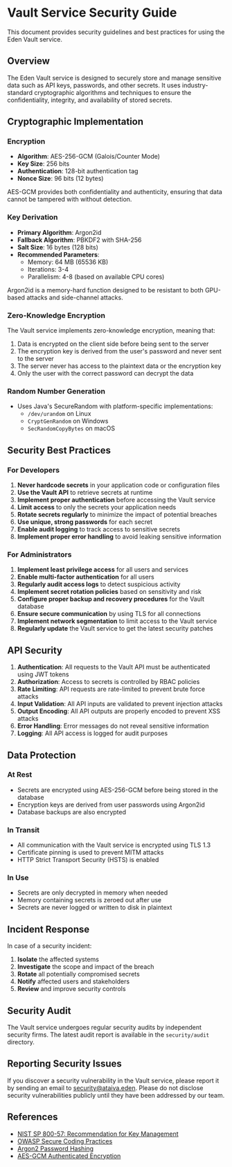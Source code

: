 # Vault Service Security Guide

This document provides security guidelines and best practices for using the Eden Vault service.

## Overview

The Eden Vault service is designed to securely store and manage sensitive data such as API keys, passwords, and other secrets. It uses industry-standard cryptographic algorithms and techniques to ensure the confidentiality, integrity, and availability of stored secrets.

## Cryptographic Implementation

### Encryption

- **Algorithm**: AES-256-GCM (Galois/Counter Mode)
- **Key Size**: 256 bits
- **Authentication**: 128-bit authentication tag
- **Nonce Size**: 96 bits (12 bytes)

AES-GCM provides both confidentiality and authenticity, ensuring that data cannot be tampered with without detection.

### Key Derivation

- **Primary Algorithm**: Argon2id
- **Fallback Algorithm**: PBKDF2 with SHA-256
- **Salt Size**: 16 bytes (128 bits)
- **Recommended Parameters**:
  - Memory: 64 MB (65536 KB)
  - Iterations: 3-4
  - Parallelism: 4-8 (based on available CPU cores)

Argon2id is a memory-hard function designed to be resistant to both GPU-based attacks and side-channel attacks.

### Zero-Knowledge Encryption

The Vault service implements zero-knowledge encryption, meaning that:

1. Data is encrypted on the client side before being sent to the server
2. The encryption key is derived from the user's password and never sent to the server
3. The server never has access to the plaintext data or the encryption key
4. Only the user with the correct password can decrypt the data

### Random Number Generation

- Uses Java's SecureRandom with platform-specific implementations:
  - `/dev/urandom` on Linux
  - `CryptGenRandom` on Windows
  - `SecRandomCopyBytes` on macOS

## Security Best Practices

### For Developers

1. **Never hardcode secrets** in your application code or configuration files
2. **Use the Vault API** to retrieve secrets at runtime
3. **Implement proper authentication** before accessing the Vault service
4. **Limit access** to only the secrets your application needs
5. **Rotate secrets regularly** to minimize the impact of potential breaches
6. **Use unique, strong passwords** for each secret
7. **Enable audit logging** to track access to sensitive secrets
8. **Implement proper error handling** to avoid leaking sensitive information

### For Administrators

1. **Implement least privilege access** for all users and services
2. **Enable multi-factor authentication** for all users
3. **Regularly audit access logs** to detect suspicious activity
4. **Implement secret rotation policies** based on sensitivity and risk
5. **Configure proper backup and recovery procedures** for the Vault database
6. **Ensure secure communication** by using TLS for all connections
7. **Implement network segmentation** to limit access to the Vault service
8. **Regularly update** the Vault service to get the latest security patches

## API Security

1. **Authentication**: All requests to the Vault API must be authenticated using JWT tokens
2. **Authorization**: Access to secrets is controlled by RBAC policies
3. **Rate Limiting**: API requests are rate-limited to prevent brute force attacks
4. **Input Validation**: All API inputs are validated to prevent injection attacks
5. **Output Encoding**: All API outputs are properly encoded to prevent XSS attacks
6. **Error Handling**: Error messages do not reveal sensitive information
7. **Logging**: All API access is logged for audit purposes

## Data Protection

### At Rest

- Secrets are encrypted using AES-256-GCM before being stored in the database
- Encryption keys are derived from user passwords using Argon2id
- Database backups are also encrypted

### In Transit

- All communication with the Vault service is encrypted using TLS 1.3
- Certificate pinning is used to prevent MITM attacks
- HTTP Strict Transport Security (HSTS) is enabled

### In Use

- Secrets are only decrypted in memory when needed
- Memory containing secrets is zeroed out after use
- Secrets are never logged or written to disk in plaintext

## Incident Response

In case of a security incident:

1. **Isolate** the affected systems
2. **Investigate** the scope and impact of the breach
3. **Rotate** all potentially compromised secrets
4. **Notify** affected users and stakeholders
5. **Review** and improve security controls

## Security Audit

The Vault service undergoes regular security audits by independent security firms. The latest audit report is available in the `security/audit` directory.

## Reporting Security Issues

If you discover a security vulnerability in the Vault service, please report it by sending an email to security@ataiva.eden. Please do not disclose security vulnerabilities publicly until they have been addressed by our team.

## References

- [NIST SP 800-57: Recommendation for Key Management](https://nvlpubs.nist.gov/nistpubs/SpecialPublications/NIST.SP.800-57pt1r5.pdf)
- [OWASP Secure Coding Practices](https://owasp.org/www-project-secure-coding-practices-quick-reference-guide/)
- [Argon2 Password Hashing](https://github.com/P-H-C/phc-winner-argon2)
- [AES-GCM Authenticated Encryption](https://nvlpubs.nist.gov/nistpubs/Legacy/SP/nistspecialpublication800-38d.pdf)